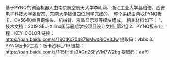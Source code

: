 基于PYNQ的调酒机器人由南京航空航天大学李明莉、浙江工业大学葛倍倍、西安电子科技大学张俊杰、东南大学钱佳四位同学完成的。
整个系统由两块PYNQ板卡、OV5640单目摄像头、机械臂、液晶显示器等模块组成。
相关材料如下：
1、技术文档：2019 SEU-Xilinx国际暑期学校项目设计文档_第2组
2、PYNQ板卡1工程：KEY_COLOR
链接：https://pan.baidu.com/s/1SOtKc70487lsMwdRiOV3Jw 
提取码：vbbx 
3、PYNQ板卡2工程：板卡资料_719
链接：https://pan.baidu.com/s/1R5fHdls3AGn2SFyVM7W2bg 
提取码：aaf9 
